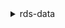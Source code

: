 <details>

<summary>
rds-data
</summary>

- <details><summary>batch-execute-statement</summary>

  * --database
  * --parameter-sets
  * --resource-arn
  * --schema
  * --secret-arn
  * --sql
  * --transaction-id
  * --cli-input-json
  * --cli-input-yaml
  * --generate-cli-skeleton


- <details><summary>begin-transaction</summary>

  * --database
  * --resource-arn
  * --schema
  * --secret-arn
  * --cli-input-json
  * --cli-input-yaml
  * --generate-cli-skeleton


- <details><summary>commit-transaction</summary>

  * --resource-arn
  * --secret-arn
  * --transaction-id
  * --cli-input-json
  * --cli-input-yaml
  * --generate-cli-skeleton


- <details><summary>execute-statement</summary>

  * --continue-after-timeout
  * --no-continue-after-timeout
  * --database
  * --include-result-metadata
  * --no-include-result-metadata
  * --parameters
  * --resource-arn
  * --result-set-options
  * --schema
  * --secret-arn
  * --sql
  * --transaction-id
  * --cli-input-json
  * --cli-input-yaml
  * --generate-cli-skeleton


- <details><summary>help</summary>

  * 


- <details><summary>rollback-transaction</summary>

  * --resource-arn
  * --secret-arn
  * --transaction-id
  * --cli-input-json
  * --cli-input-yaml
  * --generate-cli-skeleton


</details>

